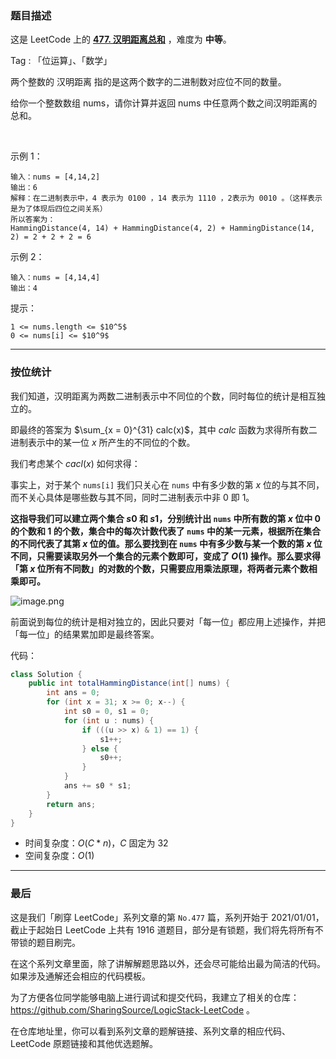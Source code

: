 ### 题目描述

这是 LeetCode 上的 **[477. 汉明距离总和](https://leetcode-cn.com/problems/total-hamming-distance/solution/gong-shui-san-xie-ying-yong-cheng-fa-yua-g21t/)** ，难度为 **中等**。

Tag : 「位运算」、「数学」



两个整数的 汉明距离 指的是这两个数字的二进制数对应位不同的数量。

给你一个整数数组 nums，请你计算并返回 nums 中任意两个数之间汉明距离的总和。

 

示例 1：
```
输入：nums = [4,14,2]
输出：6
解释：在二进制表示中，4 表示为 0100 ，14 表示为 1110 ，2表示为 0010 。（这样表示是为了体现后四位之间关系）
所以答案为：
HammingDistance(4, 14) + HammingDistance(4, 2) + HammingDistance(14, 2) = 2 + 2 + 2 = 6
```
示例 2：
```
输入：nums = [4,14,4]
输出：4
```

提示：
```
1 <= nums.length <= $10^5$
0 <= nums[i] <= $10^9$
```

---

### 按位统计

我们知道，汉明距离为两数二进制表示中不同位的个数，同时每位的统计是相互独立的。

即最终的答案为 $\sum_{x = 0}^{31} calc(x)$，其中 $calc$ 函数为求得所有数二进制表示中的某一位 $x$ 所产生的不同位的个数。

我们考虑某个 $cacl(x)$ 如何求得：

事实上，对于某个 `nums[i]` 我们只关心在 `nums` 中有多少数的第 $x$ 位的与其不同，而不关心具体是哪些数与其不同，同时二进制表示中非 $0$ 即 $1$。

**这指导我们可以建立两个集合 $s0$ 和 $s1$，分别统计出 `nums` 中所有数的第 $x$ 位中 $0$ 的个数和 $1$ 的个数，集合中的每次计数代表了 `nums` 中的某一元素，根据所在集合的不同代表了其第 $x$ 位的值。那么要找到在 `nums` 中有多少数与某一个数的第 $x$ 位不同，只需要读取另外一个集合的元素个数即可，变成了 $O(1)$ 操作。那么要求得「第 $x$ 位所有不同数」的对数的个数，只需要应用乘法原理，将两者元素个数相乘即可。**

![image.png](https://pic.leetcode-cn.com/1622166123-MiinFf-image.png)

前面说到每位的统计是相对独立的，因此只要对「每一位」都应用上述操作，并把「每一位」的结果累加即是最终答案。

代码：
```Java []
class Solution {
    public int totalHammingDistance(int[] nums) {
        int ans = 0;
        for (int x = 31; x >= 0; x--) {
            int s0 = 0, s1 = 0;
            for (int u : nums) {
                if (((u >> x) & 1) == 1) {
                    s1++;
                } else {
                    s0++;
                }  
            }
            ans += s0 * s1;
        }
        return ans;
    }
}
```
* 时间复杂度：$O(C * n)$，$C$ 固定为 $32$
* 空间复杂度：$O(1)$

---

### 最后

这是我们「刷穿 LeetCode」系列文章的第 `No.477` 篇，系列开始于 2021/01/01，截止于起始日 LeetCode 上共有 1916 道题目，部分是有锁题，我们将先将所有不带锁的题目刷完。

在这个系列文章里面，除了讲解解题思路以外，还会尽可能给出最为简洁的代码。如果涉及通解还会相应的代码模板。

为了方便各位同学能够电脑上进行调试和提交代码，我建立了相关的仓库：https://github.com/SharingSource/LogicStack-LeetCode 。

在仓库地址里，你可以看到系列文章的题解链接、系列文章的相应代码、LeetCode 原题链接和其他优选题解。

